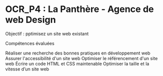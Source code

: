 # OCR_P4 : La Panthère - Agence de web Design 

Objectif : pptimisez un site web existant

Compétences évaluées

Réaliser une recherche des bonnes pratiques en développement web
Assurer l'accessibilité d'un site web
Optimiser le référencement d'un site web
Écrire un code HTML et CSS maintenable
Optimiser la taille et la vitesse d’un site web